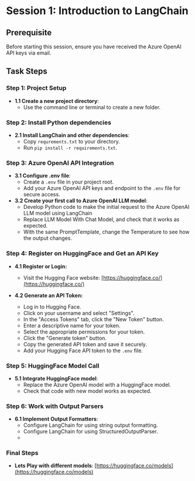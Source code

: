 # Session 1: Introduction to LangChain

## Prerequisite
Before starting this session, ensure you have received the Azure OpenAI API keys via email.

## Task Steps

### Step 1: Project Setup
- **1.1 Create a new project directory**:
  - Use the command line or terminal to create a new folder.

### Step 2: Install Python dependencies
- **2.1 Install LangChain and other dependencies**:
  - Copy `requrements.txt` to your directory.
  - Run `pip install -r requirements.txt`.

### Step 3: Azure OpenAI API Integration
- **3.1 Configure .env file**:
  - Create a `.env` file in your project root.
  - Add your Azure OpenAI API keys and endpoint to the `.env` file for secure access.
- **3.2 Create your first call to Azure OpenAI LLM model**:
  -  Develop Python code to make the initial request to the Azure OpenAI LLM model using LangChain
  -  Replace LLM Model With Chat Model, and check that it works as expected.
  -  With the same PromptTemplate, change the Temperature to see how the output changes.


### Step 4: Register on HuggingFace and Get an API Key

- **4.1 Register or Login:**
  - Visit the Hugging Face website: [https://huggingface.co/](https://huggingface.co/)

- **4.2 Generate an API Token:**
  - Log in to Hugging Face.
  - Click on your username and select "Settings".
  - In the "Access Tokens" tab, click the "New Token" button.
  - Enter a descriptive name for your token.
  - Select the appropriate permissions for your token.
  - Click the "Generate token" button.
  - Copy the generated API token and save it securely.
  - Add your Hugging Face API token to the `.env` file.

### Step 5: HuggingFace Model Call
- **5.1 Integrate HuggingFace model**:
  - Replace the Azure OpenAI model with a HuggingFace model.
  - Check that code with new model works as expected.

### Step 6: Work with Output Parsers
- **6.1 Implement Output Formatters**:
  - Configure LangChain for using string output formatting.
  - Configure LangChain for using StructuredOutputParser.
  - 
### Final Steps
- **Lets Play with different models**: [https://huggingface.co/models](https://huggingface.co/models) 
